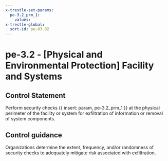 ```yaml
---
x-trestle-set-params:
  pe-3.2_prm_1:
    values:
x-trestle-global:
  sort-id: pe-03.02
---
```


# pe-3.2 - \[Physical and Environmental Protection\] Facility and Systems

## Control Statement

Perform security checks {{ insert: param, pe-3.2_prm_1 }} at the physical perimeter of the facility or system for exfiltration of information or removal of system components.

## Control guidance

Organizations determine the extent, frequency, and/or randomness of security checks to adequately mitigate risk associated with exfiltration.
